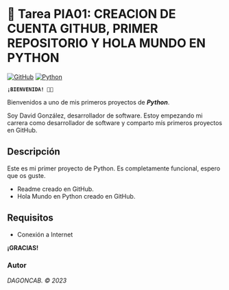# 🔢 Tarea PIA01: CREACION DE CUENTA GITHUB, PRIMER REPOSITORIO Y HOLA MUNDO EN PYTHON
[![GitHub](https://img.shields.io/badge/GitHub-blue.svg?longCache=true&style=popout-square)]()
[![Python](https://img.shields.io/badge/Python-orange.svg?longCache=true&style=popout-square)]()

**`¡BIENVENIDA! 👋🏼`**

Bienvenidos a uno de mis primeros proyectos de ***Python***. 

Soy David González, desarrollador de software. Estoy empezando mi carrera como desarrollador de software y comparto mís primeros proyectos en GitHub.

## Descripción

Este es mi primer proyecto de Python. Es completamente funcional, espero que os guste.

* Readme creado en GitHub.
* Hola Mundo en Python creado en GitHub.


## Requisitos

* Conexión a Internet

**¡GRACIAS!**



### Autor
*DAGONCAB. © 2023*

